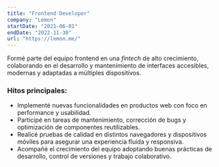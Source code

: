 ```yaml
---
title: "Frontend Developer"
company: "Lemon"
startDate: "2021-06-01"
endDate: "2022-11-30"
url: "https://lemon.me/"
---
```


Formé parte del equipo frontend en una _fintech_ de alto crecimiento, colaborando en el desarrollo y mantenimiento de interfaces accesibles, modernas y adaptadas a múltiples dispositivos.

### Hítos principales:

- Implementé nuevas funcionalidades en productos web con foco en performance y usabilidad.
- Participé en tareas de mantenimiento, corrección de bugs y optimización de componentes reutilizables.
- Realicé pruebas de calidad en distintos navegadores y dispositivos móviles para asegurar una experiencia fluida y responsiva.
- Acompañé el crecimiento del equipo adoptando buenas prácticas de desarrollo, control de versiones y trabajo colaborativo.

